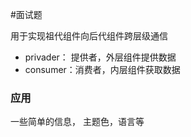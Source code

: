 #面试题 

用于实现祖代组件向后代组件跨层级通信

- privader： 提供者，外层组件提供数据
- consumer：消费者，内层组件获取数据



### 应用

一些简单的信息， 主题色，语言等